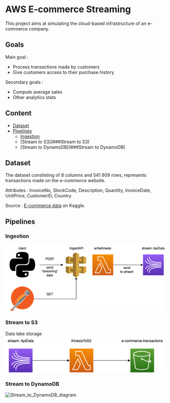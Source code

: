 # AWS E-commerce Streaming

This project aims at simulating the cloud-based infrastructure of an e-commerce company. 

## Goals

Main goal :
- Process transactions made by customers
- Give customers access to their purchase history

Secondary goals :
- Compute average sales
- Other analytics stats

## Content

- [Dataset](##Dataset)
- [Pipelines](##Pipelines)
  - [Ingestion](###Ingestion)
  - [Stream to S3](###Stream to S3)
  - [Stream to DynamoDB](###Stream to DynamoDB)

## Dataset

The dataset constisting of 8 columns and 541 909 rows, represents transactions made on the e-commerce website.

Attributes : InvoiceNo, StockCode, Description, Quantity, InvoiceDate, UnitPrice, CustomerID, Country.

Source : [E-commerce data](https://www.kaggle.com/datasets/carrie1/ecommerce-data) on Kaggle.

## Pipelines

### Ingestion

![Ingestion diagram](diagrams/Ingestion.png)

### Stream to S3

Data lake storage
![Stream to S3 diagram](diagrams/Stream_to_S3.png)

### Stream to DynamoDB

![Stream_to_DynamoDB_diagram](pipelines/Stream_to_DynamoDB/Stream_to_DynamoDB.png)


